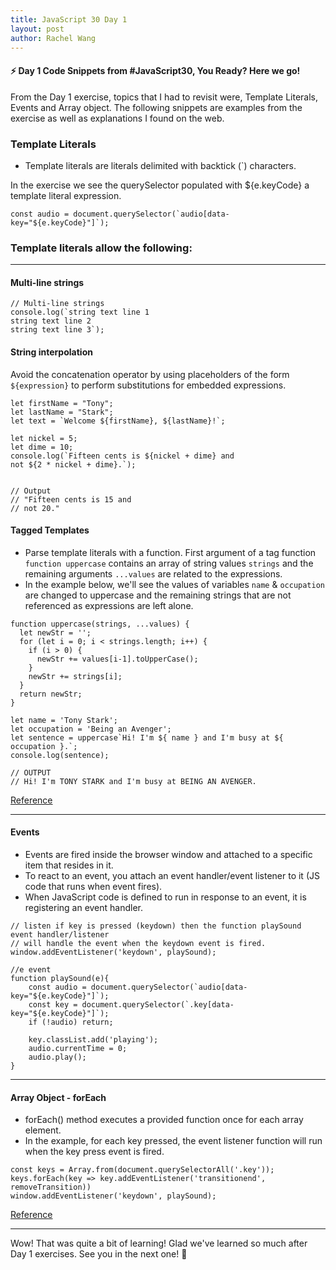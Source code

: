 ```yaml
---
title: JavaScript 30 Day 1
layout: post
author: Rachel Wang
---
```


#### ⚡ Day 1 Code Snippets from #JavaScript30, You Ready? Here we go!

From the Day 1 exercise, topics that I had to revisit were, Template Literals, Events and Array object. The following snippets are examples from the exercise as well as explanations I found on the web.

### Template Literals

- Template literals are literals delimited with backtick (`) characters. 

In the exercise we see the querySelector populated with ${e.keyCode} a template literal expression.

```
const audio = document.querySelector(`audio[data-key="${e.keyCode}"]`);
```

### Template literals allow the following:
---

#### Multi-line strings

```
// Multi-line strings 
console.log(`string text line 1
string text line 2
string text line 3`);
```

#### String interpolation 

Avoid the concatenation operator by using placeholders of the form `${expression}` to perform substitutions for embedded expressions.

```
let firstName = "Tony";
let lastName = "Stark";
let text = `Welcome ${firstName}, ${lastName}!`; 

let nickel = 5;
let dime = 10;
console.log(`Fifteen cents is ${nickel + dime} and
not ${2 * nickel + dime}.`);


// Output
// "Fifteen cents is 15 and
// not 20."

```

#### Tagged Templates 

- Parse template literals with a function. First argument of a tag function `function uppercase` contains an array of string values `strings` and the remaining arguments `...values` are related to the expressions. 
- In the example below, we'll see the values of variables `name` & `occupation` are changed to uppercase and the remaining strings that are not referenced as expressions are left alone.

```
function uppercase(strings, ...values) {
  let newStr = '';
  for (let i = 0; i < strings.length; i++) {
    if (i > 0) {
      newStr += values[i-1].toUpperCase();
    }
    newStr += strings[i];
  }
  return newStr;
}

let name = 'Tony Stark';
let occupation = 'Being an Avenger';
let sentence = uppercase`Hi! I'm ${ name } and I'm busy at ${ occupation }.`;
console.log(sentence);

// OUTPUT 
// Hi! I'm TONY STARK and I'm busy at BEING AN AVENGER.

```

[Reference](https://developer.mozilla.org/en-US/docs/Web/JavaScript/Reference/Template_literals)

---

#### Events 

- Events are fired inside the browser window and attached to a specific item that resides in it. 
- To react to an event, you attach an event handler/event listener to it (JS code that runs when event fires).
- When JavaScript code is defined to run in response to an event, it is registering an event handler.

```
// listen if key is pressed (keydown) then the function playSound event handler/listener 
// will handle the event when the keydown event is fired.
window.addEventListener('keydown', playSound);

//e event 
function playSound(e){
    const audio = document.querySelector(`audio[data-key="${e.keyCode}"]`);
    const key = document.querySelector(`.key[data-key="${e.keyCode}"]`);
    if (!audio) return;
    
    key.classList.add('playing');
    audio.currentTime = 0;
    audio.play();
}
```

---

#### Array Object - forEach

- forEach() method executes a provided function once for each array element.
- In the example, for each key pressed, the event listener function will run when the key press event is fired.

```
const keys = Array.from(document.querySelectorAll('.key'));
keys.forEach(key => key.addEventListener('transitionend', removeTransition))
window.addEventListener('keydown', playSound);
```
[Reference](https://developer.mozilla.org/en-US/docs/Web/JavaScript/Reference/Global_Objects/Array)

---

Wow! That was quite a bit of learning! Glad we've learned so much after Day 1 exercises. See you in the next one! 🎉